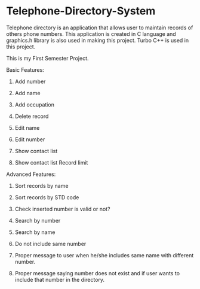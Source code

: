 # Telephone-Directory-System
Telephone directory is an application that allows user to maintain records of others phone  numbers. This application is created in C language and graphics.h library is also used in making this project. Turbo C++ is used in this project.

This is my First Semester Project.

Basic Features:

1. Add number

2. Add name

3. Add occupation

4. Delete record

5. Edit name

6. Edit number

7. Show contact list

8. Show contact list Record limit

Advanced Features:

1. Sort records by name

2. Sort records by STD code

3. Check inserted number is valid or not?

4. Search by number

5. Search by name

6. Do not include same number

7. Proper message to user when he/she includes same name with different number.

8. Proper message saying number does not exist and if user wants to include that number
in the directory.
